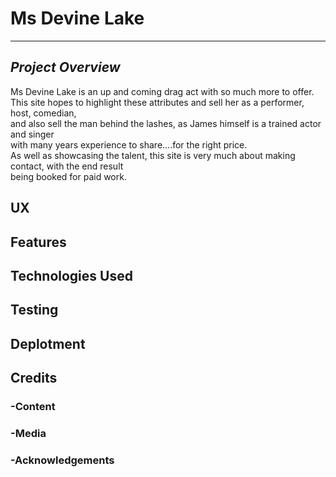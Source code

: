 # **Ms Devine Lake** #
***
## *Project Overview* ##

Ms Devine Lake is an up and coming drag act with so much more to offer.\
This site hopes to highlight these attributes and sell her as a performer, host, comedian, \
and also sell the man behind the lashes, as James himself is a trained actor and singer \
with many years experience to share....for the right price.\
As well as showcasing the talent, this site is very much about making contact, with the end result \
being booked for paid work.

## UX ##



## Features ##

## Technologies Used ##

## Testing ##

## Deplotment ##

## Credits ###

### -Content ###

### -Media ###

### -Acknowledgements ###
